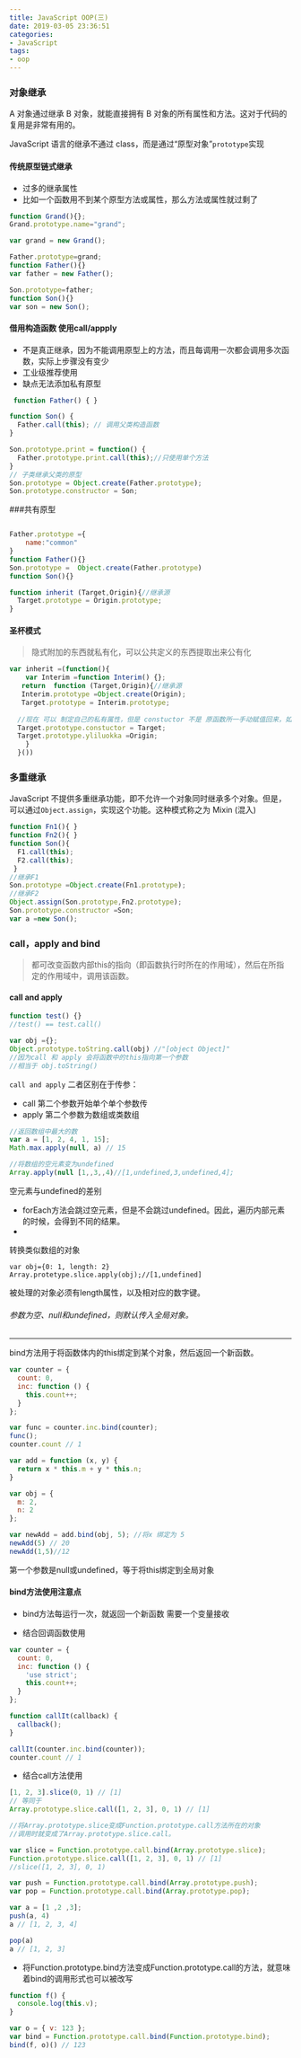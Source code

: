 ```yaml
---
title: JavaScript OOP(三)
date: 2019-03-05 23:36:51
categories:
- JavaScript
tags: 
- oop
---
```


### 对象继承
A 对象通过继承 B 对象，就能直接拥有 B 对象的所有属性和方法。这对于<label>代码的复用</label>是非常有用的。

JavaScript 语言的继承不通过 class，而是通过“原型对象”`prototype`实现
#### 传统原型链式继承
- 过多的继承属性
- 比如一个函数用不到某个原型方法或属性，那么方法或属性就过剩了
```javascript
function Grand(){};
Grand.prototype.name="grand";

var grand = new Grand();

Father.prototype=grand;
function Father(){}
var father = new Father();

Son.prototype=father;
function Son(){}
var son = new Son();
```

####  借用构造函数  使用call/appply 
- 不是真正继承，因为不能调用原型上的方法，而且每调用一次都会调用多次函数，实际上步骤没有变少
- 工业级推荐使用
- 缺点无法添加私有原型

```Javascript
 function Father() { }

function Son() {
  Father.call(this); // 调用父类构造函数
}

Son.prototype.print = function() {
  Father.prototype.print.call(this);//只使用单个方法
}
// 子类继承父类的原型
Son.prototype = Object.create(Father.prototype);
Son.prototype.constructor = Son;
```

###共有原型
```javascript

Father.prototype ={
    name:"common"
}
function Father(){}
Son.prototype =  Object.create(Father.prototype)
function Son(){}

function inherit (Target,Origin){//继承源
  Target.prototype = Origin.prototype;
}

```

#### 圣杯模式
>隐式附加的东西就私有化，可以公共定义的东西提取出来公有化
```JavaScript
var inherit =(function(){
    var Interim =function Interim() {};
   return  function (Target,Origin){//继承源
   Interim.prototype =Object.create(Origin);
   Target.prototype = Interim.prototype;
  
  //现在 可以 制定自己的私有属性，但是 constuctor 不是 原函数所一手动赋值回来，如果想要知道函数真正继承那个原型需要保存它
  Target.prototype.constuctor = Target;
  Target.prototype.yliluokka =Origin;
    }
  }())

```
### 多重继承 
JavaScript 不提供多重继承功能，即不允许一个对象同时继承多个对象。但是，可以通过`Object.assign`，实现这个功能。这种模式称之为 Mixin (混入)
```javascript
function Fn1(){ }
function Fn2(){ }
function Son(){
  F1.call(this);
  F2.call(this);
 }
//继承F1
Son.prototype =Object.create(Fn1.prototype);
//继承F2
Object.assign(Son.prototype,Fn2.prototype);
Son.prototype.constructor =Son;
var a =new Son();

```

### call，apply and bind
> 都可改变函数内部this的指向（即函数执行时所在的作用域），然后在所指定的作用域中，调用该函数。
 #### call and apply

```JavaScript
function test() {} 
//test() == test.call()

var obj ={};
Object.prototype.toString.call(obj) //"[object Object]"
//因为call 和 apply 会将函数中的this指向第一个参数
//相当于 obj.toString()

```

`call and apply` 二者区别在于传参：
- call 第二个参数开始单个单个参数传
- apply 第二个参数为数组或类数组
```javascript
//返回数组中最大的数
var a = [1, 2, 4, 1, 15];
Math.max.apply(null, a) // 15

//将数组的空元素变为undefined
Array.apply(null [1,,3,,4)//[1,undefined,3,undefined,4];

```
空元素与undefined的差别
- forEach方法会跳过空元素，但是不会跳过undefined。因此，遍历内部元素的时候，会得到不同的结果。
- 
<label>转换类似数组的对象</label>

```
var obj={0: 1, length: 2}
Array.protetype.slice.apply(obj);//[1,undefined]

```
<label>被处理的对象必须有length属性，以及相对应的数字键。</label>


######  <label>参数为空、null和undefined，则默认传入全局对象。</label>
---

bind方法用于将函数体内的this绑定到某个对象，然后返回一个新函数。

```javascript
var counter = {
  count: 0,
  inc: function () {
    this.count++;
  }
};

var func = counter.inc.bind(counter);
func();
counter.count // 1

var add = function (x, y) {
  return x * this.m + y * this.n;
}

var obj = {
  m: 2,
  n: 2
};

var newAdd = add.bind(obj, 5); //将x 绑定为 5 
newAdd(5) // 20
newAdd(1,5)//12
```

 <label>第一个参数是null或undefined，等于将this绑定到全局对象</label>
 #### bind方法使用注意点
- bind方法每运行一次，就返回一个新函数 需要一个变量接收

- 结合回调函数使用
```javascript
var counter = {
  count: 0,
  inc: function () {
    'use strict';
    this.count++;
  }
};

function callIt(callback) {
  callback();
}

callIt(counter.inc.bind(counter));
counter.count // 1
```
- 结合call方法使用
```javascript
[1, 2, 3].slice(0, 1) // [1]
// 等同于
Array.prototype.slice.call([1, 2, 3], 0, 1) // [1]

//将Array.prototype.slice变成Function.prototype.call方法所在的对象
//调用时就变成了Array.prototype.slice.call。

var slice = Function.prototype.call.bind(Array.prototype.slice);
Function.prototype.slice.call([1, 2, 3], 0, 1) // [1]
//slice([1, 2, 3], 0, 1) 

var push = Function.prototype.call.bind(Array.prototype.push);
var pop = Function.prototype.call.bind(Array.prototype.pop);

var a = [1 ,2 ,3];
push(a, 4)
a // [1, 2, 3, 4]

pop(a)
a // [1, 2, 3]

```
- 将Function.prototype.bind方法变成Function.prototype.call的方法，就意味着bind的调用形式也可以被改写

```javascript
function f() {
  console.log(this.v);
}

var o = { v: 123 };
var bind = Function.prototype.call.bind(Function.prototype.bind);
bind(f, o)() // 123
```
